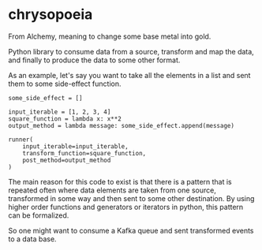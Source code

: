 # chrysopoeia

From Alchemy, meaning to change some base metal into gold.

Python library to consume data from a source, transform and map the data, and finally to produce the data to some other format.

As an example, let's say you want to take all the elements in a list and sent them to some side-effect function.

```
some_side_effect = []

input_iterable = [1, 2, 3, 4]
square_function = lambda x: x**2
output_method = lambda message: some_side_effect.append(message)

runner(
    input_iterable=input_iterable, 
    transform_function=square_function, 
    post_method=output_method
)
```

The main reason for this code to exist is that there is a pattern that is repeated often where data elements are taken from one source, transformed in some way and then sent to some other destination. By using higher order functions and generators or iterators in python, this pattern can be formalized.

So one might want to consume a Kafka queue and sent transformed events to a data base.